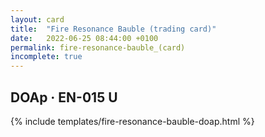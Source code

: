 ```yaml
---
layout: card
title:  "Fire Resonance Bauble (trading card)"
date:   2022-06-25 08:44:00 +0100
permalink: fire-resonance-bauble_(card)
incomplete: true
---
```


## DOAp &middot; EN-015 U

{% include templates/fire-resonance-bauble-doap.html %}
